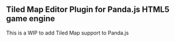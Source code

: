 ## Tiled Map Editor Plugin for Panda.js HTML5 game engine

This is a WIP to add Tiled Map support to Panda.js
